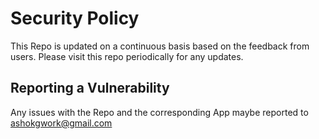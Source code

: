 # Security Policy

This Repo is updated on a continuous basis based on the feedback from users. Please visit this repo periodically for any updates.

## Reporting a Vulnerability

Any issues with the Repo and the corresponding App maybe reported to ashokgwork@gmail.com
